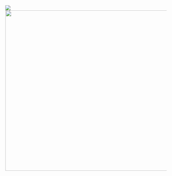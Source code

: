 <img src="https://user-images.githubusercontent.com/65691094/129464881-1fad0da1-412e-440f-bca6-6bd2c2ee3c6e.png"/>
<img src="https://user-images.githubusercontent.com/65691094/129465044-4af51129-f39e-4e4e-b444-c4439ef77d11.png" width = "1300" height = "500"/>

